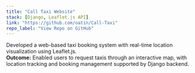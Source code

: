 ```yaml
---
title: "Call Taxi Website"
stack: [Django, Leaflet.js API]
link: "https://github.com/oatin/Call-Taxi"
repo_label: "View Repo on GitHub"
---
```


Developed a web-based taxi booking system with real-time location visualization using Leaflet.js.  
**Outcome:** Enabled users to request taxis through an interactive map, with location tracking and booking management supported by Django backend.
